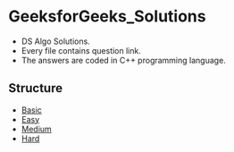 # **GeeksforGeeks_Solutions**
- DS Algo Solutions.
- Every file contains question link.
- The answers are coded in C++ programming language.

## Structure
- [Basic](/Basic)
- [Easy](/Easy)
- [Medium](/Medium)
- [Hard](/Hard)
